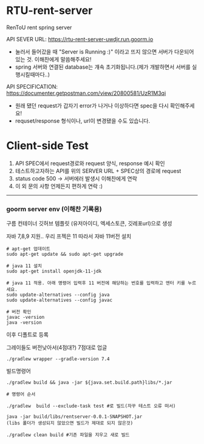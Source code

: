 # RTU-rent-server
RenToU rent spring server

API SEVER URL:
https://rtu-rent-server-uwdjr.run.goorm.io
- 눌러서 들어갔을 때 "Server is Running :)" 이라고 뜨지 않으면 서버가 다운되어 있는 것. 이해찬에게 말씀해주세요!
- spring 서버와 연결된 database는 걔속 초기화됩니다.(제가 개발하면서 서버를 실행시킬때마다..)

API SPECIFICATION:
https://documenter.getpostman.com/view/20800581/UzR1M3qi
- 원래 됐던 request가 갑자기 error가 나거나 이상하다면 spec을 다시 확인해주세요!
- requset/response 형식이나, url이 변경됐을 수도 있습니다.

# Client-side Test
1. API SPEC에서 request경로와 request 양식, response 예시 확인
2. 테스트하고자하는 API를 위의 SERVER URL + SPEC상의 경로에 request
3. status code 500 -> 서버에러 발생시 이해찬에게 연락
4. 이 외 문의 사항 언제든지 편하게 연락 :)


---
### goorm server env (이해찬 기록용)
구름 컨테이너 깃허브 템플릿 (유저아이디, 엑세스토큰, 깃레포url)으로 생성

자바 7,8,9 지원.. 우리 프젝은 11 따라서 자바 11버전 설치
```
# apt-get 업데이트
sudo apt-get update && sudo apt-get upgrade

# java 11 설치
sudo apt-get install openjdk-11-jdk

# java 11 적용. 아래 명령어 입력후 11 버전에 해당하는 번호를 입력하고 엔터 키를 누르세요.
sudo update-alternatives --config java
sudo update-alternatives --config javac

# 버전 확인
javac -version
java -version
```
이후 디폴트로 등록


그레이들도 버전낮아서(4점대?) 7점대로 업글
```
./gradlew wrapper --gradle-version 7.4
```
빌드명령어
```
./gradlew build && java -jar ${java.set.build.path}libs/*.jar

# 명령어 순서

./gradlew  build --exclude-task test #로 빌드(자꾸 테스트 오류 떠서)

java -jar build/libs/rentserver-0.0.1-SNAPSHOT.jar
(libs 폴더가 생성되지 않았으면 빌드가 제대로 되지 않은것)

./gradlew clean build #기존 파일을 지우고 새로 빌드
```

